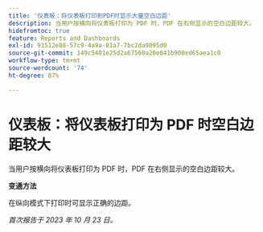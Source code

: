```yaml
---
title: '仪表板：将仪表板打印到PDF时显示大量空白边距'
description: 当用户按横向将仪表板打印为 PDF 时，PDF 在右侧显示的空白边距较大。
hidefromtoc: true
feature: Reports and Dashboards
exl-id: 91512e88-57c9-4a9a-81a7-7bc2da9095d0
source-git-commit: 149c5401e25d2a67560a20e041b908ed65aea1c0
workflow-type: tm+mt
source-wordcount: '74'
ht-degree: 87%

---
```


# 仪表板：将仪表板打印为 PDF 时空白边距较大

<!--Article by request-->

当用户按横向将仪表板打印为 PDF 时，PDF 在右侧显示的空白边距较大。

**变通方法**

在纵向模式下打印时可显示正确的边距。

_首次报告于 2023 年 10 月 23 日。_
